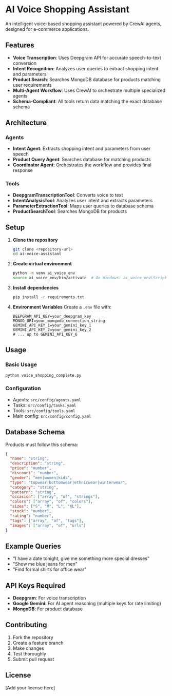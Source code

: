 # AI Voice Shopping Assistant

An intelligent voice-based shopping assistant powered by CrewAI agents, designed for e-commerce applications.

## Features

- **Voice Transcription**: Uses Deepgram API for accurate speech-to-text conversion
- **Intent Recognition**: Analyzes user queries to extract shopping intent and parameters
- **Product Search**: Searches MongoDB database for products matching user requirements
- **Multi-Agent Workflow**: Uses CrewAI to orchestrate multiple specialized agents
- **Schema-Compliant**: All tools return data matching the exact database schema

## Architecture

### Agents
- **Intent Agent**: Extracts shopping intent and parameters from user speech
- **Product Query Agent**: Searches database for matching products
- **Coordinator Agent**: Orchestrates the workflow and provides final response

### Tools
- **DeepgramTranscriptionTool**: Converts voice to text
- **IntentAnalysisTool**: Analyzes user intent and extracts parameters
- **ParameterExtractionTool**: Maps user queries to database schema
- **ProductSearchTool**: Searches MongoDB for products

## Setup

1. **Clone the repository**
   ```bash
   git clone <repository-url>
   cd ai-voice-assistant
   ```

2. **Create virtual environment**
   ```bash
   python -m venv ai_voice_env
   source ai_voice_env/bin/activate  # On Windows: ai_voice_env\Scripts\activate
   ```

3. **Install dependencies**
   ```bash
   pip install -r requirements.txt
   ```

4. **Environment Variables**
   Create a `.env` file with:
   ```env
   DEEPGRAM_API_KEY=your_deepgram_key
   MONGO_URI=your_mongodb_connection_string
   GEMINI_API_KEY_1=your_gemini_key_1
   GEMINI_API_KEY_2=your_gemini_key_2
   # ... up to GEMINI_API_KEY_6
   ```

## Usage

### Basic Usage
```python
python voice_shopping_complete.py
```

### Configuration
- Agents: `src/config/agents.yaml`
- Tasks: `src/config/tasks.yaml`
- Tools: `src/config/tools.yaml`
- Main config: `src/config/config.yaml`

## Database Schema

Products must follow this schema:
```json
{
  "name": "string",
  "description": "string",
  "price": "number",
  "discount": "number",
  "gender": "men|women|kids",
  "type": "topwear|bottomwear|ethnicwear|winterwear",
  "category": "string",
  "pattern": "string",
  "occasion": ["array", "of", "strings"],
  "colors": ["array", "of", "colors"],
  "sizes": ["S", "M", "L", "XL"],
  "stock": "number",
  "rating": "number",
  "tags": ["array", "of", "tags"],
  "images": ["array", "of", "urls"]
}
```

## Example Queries

- "I have a date tonight, give me something more special dresses"
- "Show me blue jeans for men"
- "Find formal shirts for office wear"

## API Keys Required

- **Deepgram**: For voice transcription
- **Google Gemini**: For AI agent reasoning (multiple keys for rate limiting)
- **MongoDB**: For product database

## Contributing

1. Fork the repository
2. Create a feature branch
3. Make changes
4. Test thoroughly
5. Submit pull request

## License

[Add your license here]
